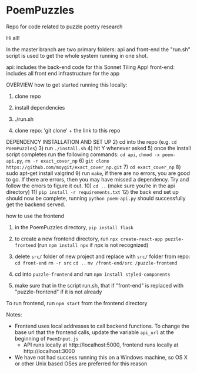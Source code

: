# PoemPuzzles
Repo for code related to puzzle poetry research

Hi all!

In the master branch are two primary folders: api and front-end
the "run.sh" script is used to get the whole system running in one shot.

api: includes the back-end code for this Sonnet Tiling App!
front-end: includes all front end infrastructure for the app

OVERVIEW
how to get started running this locally:
1) clone repo 
2) install dependencies 
4) ./run.sh

1) clone repo: 'git clone' + the link to this repo 

DEPENDENCY INSTALLATION AND SET UP
2) cd into the repo (e.g. `cd PoemPuzzles`)
3) run `./install.sh`
4) hit Y whenever asked 
5) once the install script completes run the following commands: `cd api`, `chmod -x poem-api.py`, `rm -r exact_cover_np`
6) `git clone https://github.com/moygit/exact_cover_np.git`
7) `cd exact_cover_np`
8) sudo apt-get install valgrind
9) run `make`, if there are no errors, you are good to go. If there are errors, then you may have missed a dependency. Try and follow the errors to figure it out. 
10) `cd ..` (make sure you’re in the api directory)
11) `pip install -r requirements.txt`
12) the back end set up should now be complete, running `python poem-api.py` should successfully get the backend served. 


how to use the frontend
  1) in the PoemPuzzles directory, `pip install flask`
  2) to create a new frontend directory, run `npx create-react-app puzzle-frontend` (run `npm install npx` if npx is not recognized)
  3) delete `src/` folder of new project and replace with `src/` folder from repo: 
        `cd front-end`
        `rm -r src`
        `cd ..`
        `mv /front-end/src /puzzle-frontend`
      
  4) cd into `puzzle-frontend` and run `npm install styled-components`
  5) make sure that in the script run.sh, that if "front-end" is replaced with "puzzle-frontend" if it is not already

  To run frontend, run `npm start` from the frontend directory

Notes:
- Frontend uses local addresses to call backend functions. To change the base url that the frontend calls, update the variable `api_url` at the beginning of `PoemInput.js`
  - API runs locally at http://localhost:5000, frontend runs locally at http://localhost:3000
- We have not had success running this on a Windows machine, so OS X or other Unix based OSes are preferred for this reason
